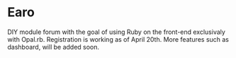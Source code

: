# Earo

DIY module forum with the goal of using Ruby on the front-end exclusivaly with Opal.rb. 
Registration is working as of April 20th. More features such as dashboard, will be added soon.

